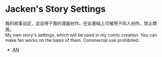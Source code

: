 # Jacken's Story Settings

我的故事设定，这会用于我的漫画创作。在此基础上可被用于同人创作。禁止商用。  
My own story's settings, which will be used in my comic creation. You can make fan works on the basis of them. Commercial use prohibited.  

* [AN](./AN/目录.md)

